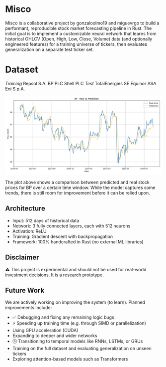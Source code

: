 # Misco
Misco is a collaborative project by gonzaloolmo19 and miguevrgo to build a performant, reproducible stock market forecasting pipeline in Rust. The initial goal is to implement a customizable neural network that learns from historical OHLCV (Open, High, Low, Close, Volume) data (and optionally engineered features) for a training universe of tickers, then evaluates generalization on a separate test ticker set.

# Dataset
*Training*
Repsol S.A.
BP PLC
Shell PLC
*Test*
TotalEnergies SE
Equinor ASA
Eni S.p.A.
<div align="center">
  <img src="stock_prediction_plot.png" alt="test" />
</div>

The plot above shows a comparison between predicted and real stock prices for BP over a certain time window. While the model captures some trends, there is still room for improvement before it can be relied upon.

## Architecture
- Input: 512 days of historical data
- Network: 3 fully connected layers, each with 512 neurons
- Activation: ReLU
- Training: Gradient descent with backpropagation
- Framework: 100% handcrafted in Rust (no external ML libraries)

## Disclaimer
⚠️ This project is experimental and should not be used for real-world investment decisions. It is a research prototype.

## Future Work
We are actively working on improving the system (to learn). Planned improvements include:
- ✅ Debugging and fixing any remaining logic bugs
- ⚡ Speeding up training time (e.g. through SIMD or parallelization)
- Using GPU acceleration (CUDA)
- Expanding to deeper and wider networks
- 🕒 Transitioning to temporal models like RNNs, LSTMs, or GRUs
- Training on the full dataset and evaluating generalization on unseen tickers
- Exploring attention-based models such as Transformers
